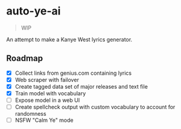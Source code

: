 # auto-ye-ai

> WIP

An attempt to make a Kanye West lyrics generator.

## Roadmap
- [x] Collect links from genius.com containing lyrics
- [x] Web scraper with failover
- [x] Create tagged data set of major releases and text file
- [x] Train model with vocabulary
- [ ] Expose model in a web UI
- [ ] Create spellcheck output with custom vocabulary to account for randomness
- [ ] NSFW "Calm Ye" mode
